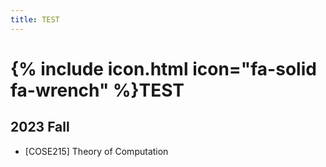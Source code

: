 ```yaml
---
title: TEST
---
```


# {% include icon.html icon="fa-solid fa-wrench" %}TEST

## 2023 Fall
- [COSE215] Theory of Computation
